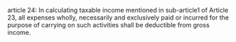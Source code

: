 article 24: 
In calculating taxable income mentioned in sub-article1 of Article 23, all expenses wholly, necessarily and exclusively paid or incurred for the purpose of carrying on such activities shall be deductible from gross income. 
<ul>
</ul>